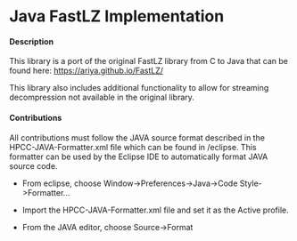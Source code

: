 Java FastLZ Implementation
=======================

#### Description
This library is a port of the original FastLZ library from C to Java that can be found here: https://ariya.github.io/FastLZ/

This library also includes additional functionality to allow for streaming decompression not available in the original library.

#### Contributions

All contributions must follow the JAVA source format described in the HPCC-JAVA-Formatter.xml file which can be found in /eclipse.
This formatter can be used by the Eclipse IDE to automatically format JAVA source code.

- From eclipse, choose Window->Preferences->Java->Code Style->Formatter...

- Import the HPCC-JAVA-Formatter.xml file and set it as the Active profile.

- From the JAVA editor, choose Source->Format

